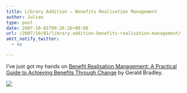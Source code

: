 ```yaml
---
title: Library Addition – Benefits Realisation Management
author: Julian
type: post
date: 2007-10-01T09:26:26+00:00
url: /2007/10/01/library-addition-benefits-realisation-management/
aktt_notify_twitter:
  - no

---
```

I’ve just got my hands on [Benefit Realisation Management: A Practical Guide to Achieving Benefits Through Change][1] by Gerald Bradley.
  
[![][2]][1]

 [1]: https://www.amazon.co.uk/Benefit-Realisation-Management-Practical-Achieving/dp/0566086875%3FSubscriptionId%3DAKIAJESZAMDM7NXQUGQQ%26tag%3Dfivegocrazyinmid%26linkCode%3Dxm2%26camp%3D2025%26creative%3D165953%26creativeASIN%3D0566086875
 [2]: https://ecx.images-amazon.com/images/I/5190JZWC4EL._SL75_.jpg